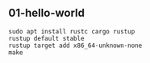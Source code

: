 ## 01-hello-world

```
sudo apt install rustc cargo rustup
rustup default stable
rustup target add x86_64-unknown-none
make
```